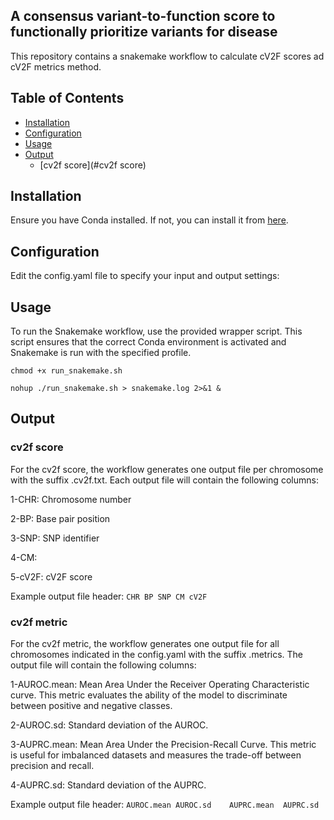 ## A consensus variant-to-function score to functionally prioritize variants for disease

This repository contains a snakemake workflow to calculate cV2F scores ad cV2F metrics method.



## Table of Contents

- [Installation](#installation)
- [Configuration](#configuration)
- [Usage](#usage)
- [Output](#output)
  - [cv2f score](#cv2f score)

## Installation

Ensure you have Conda installed. If not, you can install it from [here](https://docs.conda.io/projects/conda/en/latest/user-guide/install/index.html).

## Configuration

Edit the config.yaml file to specify your input and output settings:

## Usage

To run the Snakemake workflow, use the provided wrapper script. This script ensures that the correct Conda environment is activated and Snakemake is run with the specified profile.

`chmod +x run_snakemake.sh`

`nohup ./run_snakemake.sh > snakemake.log 2>&1 &`

## Output

### cv2f score

For the cv2f score, the workflow generates one output file per chromosome with the suffix .cv2f.txt. Each output file will contain the following columns:

1-CHR: Chromosome number

2-BP: Base pair position

3-SNP: SNP identifier

4-CM: 

5-cV2F: cV2F score


Example output file header:
`CHR BP SNP CM cV2F`

### cv2f metric

For the cv2f metric, the workflow generates one output file for all chromosomes indicated in the config.yaml with the suffix .metrics. The output file will contain the following columns:


1-AUROC.mean: Mean Area Under the Receiver Operating Characteristic curve. This metric evaluates the ability of the model to discriminate between positive and negative classes. 

2-AUROC.sd: Standard deviation of the AUROC.

3-AUPRC.mean: Mean Area Under the Precision-Recall Curve. This metric is useful for imbalanced datasets and measures the trade-off between precision and recall. 

4-AUPRC.sd: Standard deviation of the AUPRC.

Example output file header:
`AUROC.mean	AUROC.sd	AUPRC.mean	AUPRC.sd`
